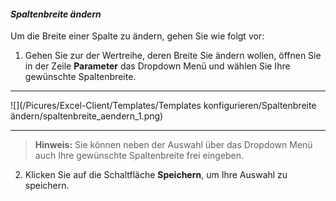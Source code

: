 #### *Spaltenbreite ändern*  

Um die Breite einer Spalte zu ändern, gehen Sie wie folgt vor:  

1) Gehen Sie zur der Wertreihe, deren Breite Sie ändern wollen, öffnen Sie in der Zeile **Parameter** das Dropdown Menü und wählen Sie Ihre gewünschte Spaltenbreite.  

---
![](/Picures/Excel-Client/Templates/Templates konfigurieren/Spaltenbreite ändern/spaltenbreite_aendern_1.png)

---

> **Hinweis:** Sie können neben der Auswahl über das Dropdown Menü auch Ihre gewünschte Spaltenbreite frei eingeben. 

2) Klicken Sie auf die Schaltfläche **Speichern**, um Ihre Auswahl zu speichern.